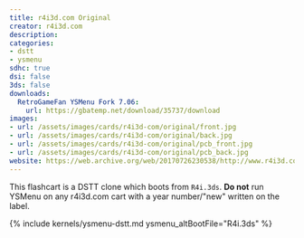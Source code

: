 ```yaml
---
title: r4i3d.com Original
creator: r4i3d.com
description:
categories:
- dstt
- ysmenu
sdhc: true
dsi: false
3ds: false
downloads:
  RetroGameFan YSMenu Fork 7.06:
    url: https://gbatemp.net/download/35737/download
images:
- url: /assets/images/cards/r4i3d-com/original/front.jpg
- url: /assets/images/cards/r4i3d-com/original/back.jpg
- url: /assets/images/cards/r4i3d-com/original/pcb_front.jpg
- url: /assets/images/cards/r4i3d-com/original/pcb_back.jpg
website: https://web.archive.org/web/20170726230538/http://www.r4i3d.com/
---
```

This flashcart is a DSTT clone which boots from `R4i.3ds`. **Do not** run YSMenu on any r4i3d.com cart with a year number/"new" written on the label.

{% include kernels/ysmenu-dstt.md ysmenu_altBootFile="R4i.3ds" %}
